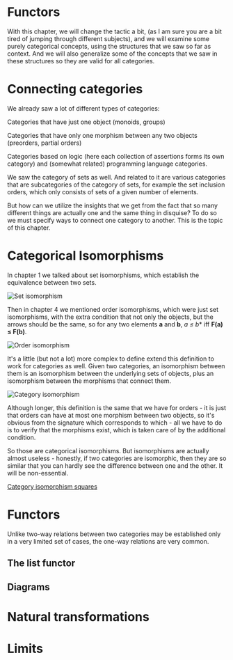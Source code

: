 Functors
===

With this chapter, we will change the tactic a bit, (as I am sure you are a bit tired of jumping through different subjects), and we will examine some purely categorical concepts, using the structures that we saw so far as context. And we will also generalize some of the concepts that we saw in these structures so they are valid for all categories.

Connecting categories
===
We already saw a lot of different types of categories:

Categories that have just one object (monoids, groups)

Categories that have only one morphism between any two objects (preorders, partial orders)

Categories based on logic (here each collection of assertions forms its own category) and (somewhat related) programming language categories.

We saw the category of sets as well. And related to it are various categories that are subcategories of the category of sets, for example the set inclusion orders, which only consists of sets of a given number of elements.

But how can we utilize the insights that we get from the fact that so many different things are actually one and the same thing in disquise? To do so we must specify ways to connect one category to another. This is the topic of this chapter.

Categorical Isomorphisms
===

In chapter 1 we talked about set isomorphisms, which establish the equivalence between two sets.

![Set isomorphism](set_isomorphism.svg)

Then in chapter 4 we mentioned order isomorphisms, which were just set isomorphisms, with the extra condition that not only the objects, but the arrows should be the same, so for any two elements **a** and **b**, *a ≤ b** iff **F(a) ≤ F(b)**. 

![Order isomorphism](order_isomorphism.svg)

It's a little (but not a lot) more complex to define extend this definition to work for categories as well. Given two categories, an isomorphism between them is an isomorphism between the underlying sets of objects, plus an isomorphism between the morphisms that connect them.

![Category isomorphism](category_isomorphism.svg)

Although longer, this definition is the same that we have for orders - it is just that orders can have at most one morphism between two objects, so it's obvious from the signature which corresponds to which - all we have to do is to verify that the morphisms exist, which is taken care of by the additional condition. 

So those are categorical isomorphisms. But isomorphisms are actually almost useless - honestly, if two categories are isomorphic, then they are so similar that you can hardly see the difference between one and the other. It will be non-essential.

[Category isomorphism squares](category_isomorphism_squares.svg)

Functors
===

Unlike two-way relations between two categories may be established only in a very limited set of cases, the one-way relations are very common.


The list functor
---

Diagrams
---



Natural transformations
===

Limits
===
